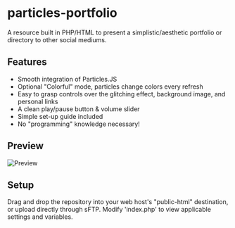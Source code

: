 # particles-portfolio
A resource built in PHP/HTML to present a simplistic/aesthetic portfolio or directory to other social mediums.

## Features
- Smooth integration of Particles.JS
- Optional "Colorful" mode, particles change colors every refresh
- Easy to grasp controls over the glitching effect, background image, and personal links
- A clean play/pause button & volume slider
- Simple set-up guide included
- No "programming" knowledge necessary!

## Preview

![Preview](https://vgy.me/GERYBn.gif)

## Setup

Drag and drop the repository into your web host's "public-html" destination, or upload directly through sFTP.
Modify 'index.php' to view applicable settings and variables.
